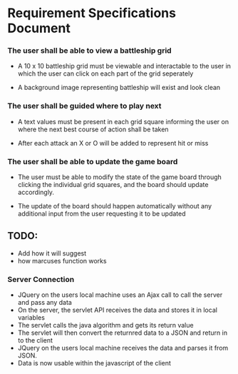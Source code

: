 # Requirement Specifications Document

### The user shall be able to view a battleship grid

* A 10 x 10 battleship grid must be viewable and interactable to the user in which the user
can click on each part of the grid seperately

* A background image representing battleship will exist and
look clean

### The user shall be guided where to play next

* A text values must be present in each grid square informing the user
on where the next best course of action shall be taken

* After each attack an X or O will be added to represent hit or miss

### The user shall be able to update the game board

* The user must be able to modify the state of the game board through clicking the individual grid
squares, and the board should update accordingly.

* The update of the board should happen automatically without any additional input from the user
requesting it to be updated


## TODO:
* Add how it will suggest
* how marcuses function works
### Server Connection
- JQuery on the users local machine uses an Ajax call to call the server and pass any data
- On the server, the servlet API receives the data and stores it in local variables
- The servlet calls the java algorithm and gets its return value
- The servlet will then convert the returnred data to a JSON and return in to the client
- JQuery on the users local machine receives the data and parses it from JSON.
- Data is now usable within the javascript of the client
